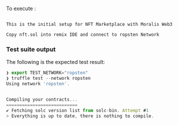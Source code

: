 To execute :

```

This is the initial setup for NFT Marketplace with Moralis Web3

Copy nft.sol into remix IDE and connect to ropsten Network
```

### Test suite output

The following is the expected test result:

```javascript
❯ export TEST_NETWORK="ropsten"
❯ truffle test --network ropsten
Using network 'ropsten'.


Compiling your contracts...
===========================
✔ Fetching solc version list from solc-bin. Attempt #1
> Everything is up to date, there is nothing to compile.
```
